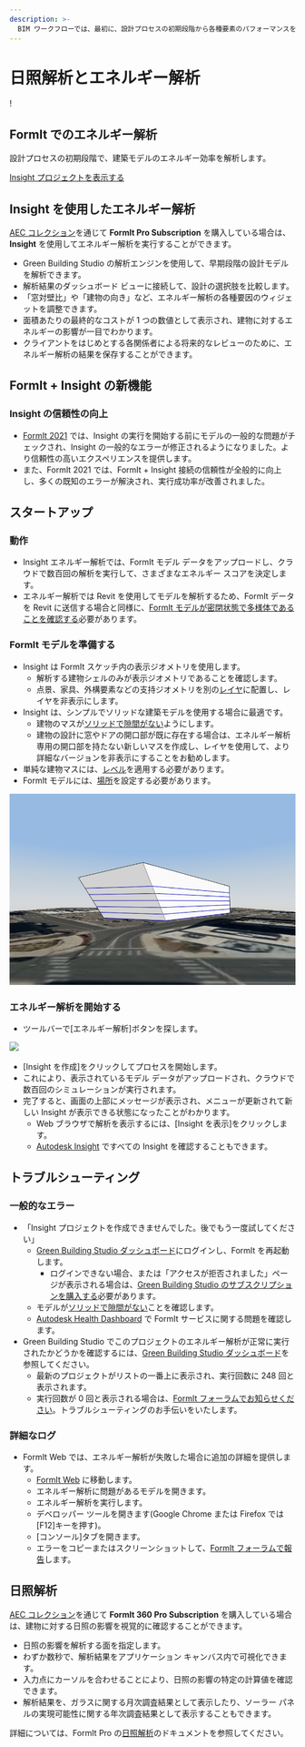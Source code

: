 ```yaml
---
description: >- 
  BIM ワークフローでは、最初に、設計プロセスの初期段階から各種要素のパフォーマンスを評価します。
---
```


# 日照解析とエネルギー解析

\![](<../.gitbook/assets/20220317 Solar Analysis.png>)

## FormIt でのエネルギー解析

設計プロセスの初期段階で、建築モデルのエネルギー効率を解析します。

[Insight プロジェクトを表示する](https://gbs.autodesk.com/OneEnergy/Insight)

## Insight を使用したエネルギー解析

[AEC コレクション](https://www.autodesk.com/collections/architecture-engineering-construction/overview)を通じて **FormIt Pro Subscription** を購入している場合は、**Insight** を使用してエネルギー解析を実行することができます。

* Green Building Studio の解析エンジンを使用して、早期段階の設計モデルを解析できます。
* 解析結果のダッシュボード ビューに接続して、設計の選択肢を比較します。
* 「窓対壁比」や「建物の向き」など、エネルギー解析の各種要因のウィジェットを調整できます。
* 面積あたりの最終的なコストが 1 つの数値として表示され、建物に対するエネルギーの影響が一目でわかります。
* クライアントをはじめとする各関係者による将来的なレビューのために、エネルギー解析の結果を保存することができます。

## FormIt + Insight の新機能 <a href="#insight-what-s-new" id="insight-what-s-new"></a>

### **Insight の信頼性の向上** <a href="#improvements-to-insight-reliability" id="improvements-to-insight-reliability"></a>

* [FormIt 2021](https://formit.autodesk.com/blog/post/introducing-formit-2021) では、Insight の実行を開始する前にモデルの一般的な問題がチェックされ、Insight の一般的なエラーが修正されるようになりました。より信頼性の高いエクスペリエンスを提供します。
* また、FormIt 2021 では、FormIt + Insight 接続の信頼性が全般的に向上し、多くの既知のエラーが解決され、実行成功率が改善されました。

## スタートアップ <a href="#insight-getting-started" id="insight-getting-started"></a>

### **動作** <a href="#how-it-works" id="how-it-works"></a>

* Insight エネルギー解析では、FormIt モデル データをアップロードし、クラウドで数百回の解析を実行して、さまざまなエネルギー スコアを決定します。
* エネルギー解析では Revit を使用してモデルを解析するため、FormIt データを Revit に送信する場合と同様に、[FormIt モデルが密閉状態で多様体であることを確認する](https://formit.autodesk.com/blog/post/repairing-solid-models)必要があります。

### **FormIt モデルを準備する** <a href="#preparing-your-formit-model" id="preparing-your-formit-model"></a>

* Insight は FormIt スケッチ内の表示ジオメトリを使用します。
  * 解析する建物シェルのみが表示ジオメトリであることを確認します。
  * 点景、家具、外構要素などの支持ジオメトリを別の[レイヤ](../tool-library/layers.md)に配置し、レイヤを非表示にします。
* Insight は、シンプルでソリッドな建築モデルを使用する場合に最適です。
  * 建物のマスが[ソリッドで隙間がない](https://formit.autodesk.com/blog/post/repairing-solid-models)ようにします。
  * 建物の設計に窓やドアの開口部が既に存在する場合は、エネルギー解析専用の開口部を持たない新しいマスを作成し、レイヤを使用して、より詳細なバージョンを非表示にすることをお勧めします。
* 単純な建物マスには、[レベル](../tool-library/levels-and-area.md)を適用する必要があります。
* FormIt モデルには、[場所](../tool-library/setting-location.md)を設定する必要があります。

![](../.gitbook/assets/insight.png)

### **エネルギー解析を開始する** <a href="#starting-energy-analysis" id="starting-energy-analysis"></a>

* ツールバーで[エネルギー解析]ボタンを探します。

![](../.gitbook/assets/generate\_insight.png)

* [Insight を作成]をクリックしてプロセスを開始します。
* これにより、表示されているモデル データがアップロードされ、クラウドで数百回のシミュレーションが実行されます。
* 完了すると、画面の上部にメッセージが表示され、メニューが更新されて新しい Insight が表示できる状態になったことがわかります。
  * Web ブラウザで解析を表示するには、[Insight を表示]をクリックします。
  * [Autodesk Insight](https://gbs.autodesk.com/OneEnergy/Insight) ですべての Insight を確認することもできます。

## トラブルシューティング<a href="#insight-troubleshooting" id="insight-troubleshooting"></a>

### **一般的なエラー** <a href="#common-errors" id="common-errors"></a>

* 「Insight プロジェクトを作成できませんでした。後でもう一度試してください」
  * [Green Building Studio ダッシュボード](https://gbs.autodesk.com/GBS/Project)にログインし、FormIt を再起動します。
    * ログインできない場合、または「アクセスが拒否されました」ページが表示される場合は、[Green Building Studio のサブスクリプションを購入する](https://knowledge.autodesk.com/search-result/caas/CloudHelp/cloudhelp/ENU/BPA-Help/files/GUID-7FCFF904-F943-4020-BF7F-53AA7148673D-htm.html)必要があります。
  * モデルが[ソリッドで隙間がない](https://formit.autodesk.com/blog/post/repairing-solid-models)ことを確認します。
  * [Autodesk Health Dashboard](https://health.autodesk.com/) で FormIt サービスに関する問題を確認します。
* Green Building Studio でこのプロジェクトのエネルギー解析が正常に実行されたかどうかを確認するには、[Green Building Studio ダッシュボード](https://gbs.autodesk.com/GBS/Project)を参照してください。
  * 最新のプロジェクトがリストの一番上に表示され、実行回数に 248 回と表示されます。
  * 実行回数が 0 回と表示される場合は、[FormIt フォーラムでお知らせください](https://forums.autodesk.com/t5/formit-forum/bd-p/142)。トラブルシューティングのお手伝いをいたします。

### **詳細なログ** <a href="#detailed-logs" id="detailed-logs"></a>

* FormIt Web では、エネルギー解析が失敗した場合に追加の詳細を提供します。
  * [FormIt Web](https://formit.autodesk.com/app) に移動します。
  * エネルギー解析に問題があるモデルを開きます。
  * エネルギー解析を実行します。
  * デベロッパー ツールを開きます(Google Chrome または Firefox では[F12]キーを押す)。
  * [コンソール]タブを開きます。
  * エラーをコピーまたはスクリーンショットして、[FormIt フォーラムで報告](https://forums.autodesk.com/t5/formit-forum/bd-p/142)します。

## 日照解析

[AEC コレクション](https://www.autodesk.com/collections/architecture-engineering-construction/overview)を通じて **FormIt 360 Pro Subscription** を購入している場合は、建物に対する日照の影響を視覚的に確認することができます。

* 日照の影響を解析する面を指定します。
* わずか数秒で、解析結果をアプリケーション キャンバス内で可視化できます。
* 入力点にカーソルを合わせることにより、日照の影響の特定の計算値を確認できます。
* 解析結果を、ガラスに関する月次調査結果として表示したり、ソーラー パネルの実現可能性に関する年次調査結果として表示することもできます。

詳細については、FormIt Pro の[日照解析](../tool-library/solar-analysis.md)のドキュメントを参照してください。

